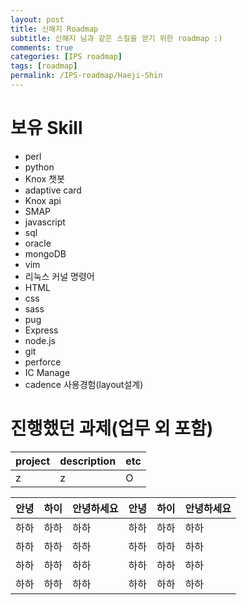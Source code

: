 ```yaml
---
layout: post
title: 신해지 Roadmap
subtitle: 신해지 님과 같은 스킬을 얻기 위한 roadmap :)
comments: true
categories: [IPS roadmap]
tags: [roadmap]
permalink: /IPS-roadmap/Haeji-Shin
---
```


# 보유 Skill
- perl
- python
- Knox 챗봇
- adaptive card
- Knox api
- SMAP
- javascript
- sql
- oracle
- mongoDB
- vim
- 리눅스 커널 명령어
- HTML
- css
- sass
- pug
- Express
- node.js
- git
- perforce
- IC Manage
- cadence 사용경험(layout설계)

# 진행했던 과제(업무 외 포함)
| project | description | etc |
| :------ |:--- | :--- |
| z | z | O |


| 안녕 | 하이 | 안녕하세요 | 안녕 | 하이 | 안녕하세요 |
| :------ |:--- | :--- | :------ |:--- | :--- |
| 하하 | 하하 | 하하 | 하하 | 하하 | 하하 |
| 하하 | 하하 | 하하 | 하하 | 하하 | 하하 |
| 하하 | 하하 | 하하 | 하하 | 하하 | 하하 |
| 하하 | 하하 | 하하 | 하하 | 하하 | 하하 |

